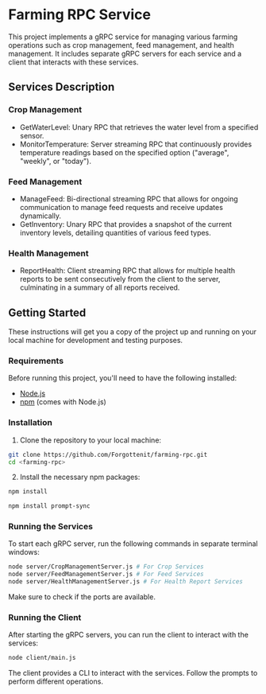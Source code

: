 # Farming RPC Service

This project implements a gRPC service for managing various farming operations such as crop management, feed management, and health management. It includes separate gRPC servers for each service and a client that interacts with these services.

## Services Description

### Crop Management

- GetWaterLevel: Unary RPC that retrieves the water level from a specified sensor.
- MonitorTemperature: Server streaming RPC that continuously provides temperature readings based on the specified option ("average", "weekly", or "today").

### Feed Management

- ManageFeed: Bi-directional streaming RPC that allows for ongoing communication to manage feed requests and receive updates dynamically.
- GetInventory: Unary RPC that provides a snapshot of the current inventory levels, detailing quantities of various feed types.

### Health Management

- ReportHealth: Client streaming RPC that allows for multiple health reports to be sent consecutively from the client to the server, culminating in a summary of all reports received.

## Getting Started

These instructions will get you a copy of the project up and running on your local machine for development and testing purposes.

### Requirements

Before running this project, you'll need to have the following installed:

- [Node.js](https://nodejs.org/en/)
- [npm](https://www.npmjs.com/) (comes with Node.js)

### Installation

1. Clone the repository to your local machine:

```bash
git clone https://github.com/Forgottenit/farming-rpc.git
cd <farming-rpc>
```

2. Install the necessary npm packages:

```bash
npm install
```

```bash
npm install prompt-sync
```

### Running the Services

To start each gRPC server, run the following commands in separate terminal windows:

```bash
node server/CropManagementServer.js # For Crop Services
node server/FeedManagementServer.js # For Feed Services
node server/HealthManagementServer.js # For Health Report Services
```

Make sure to check if the ports are available.

### Running the Client

After starting the gRPC servers, you can run the client to interact with the services:

```bash
node client/main.js
```

The client provides a CLI to interact with the services. Follow the prompts to perform different operations.
